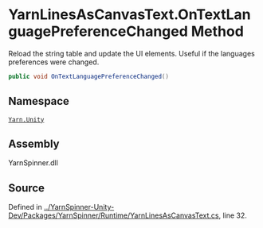 # YarnLinesAsCanvasText.OnTextLanguagePreferenceChanged Method

Reload the string table and update the UI elements. Useful if
the languages preferences were changed.


```csharp
public void OnTextLanguagePreferenceChanged()
```



## Namespace
[`Yarn.Unity`](/api/csharp/yarn.unity/README.md)

## Assembly
YarnSpinner.dll

## Source
Defined in [../YarnSpinner-Unity-Dev/Packages/YarnSpinner/Runtime/YarnLinesAsCanvasText.cs](https://github.com/YarnSpinnerTool/YarnSpinner-Unity//blob/develop/Runtime/YarnLinesAsCanvasText.cs#L32), line 32.
